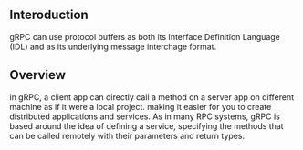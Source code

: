 ## Interoduction
gRPC can use protocol buffers as both its Interface Definition Language (IDL) and as its underlying message interchage format.

## Overview
in gRPC, a client app can directly call a method on a server app on different machine as if it were a local project. making it easier for you to create distributed applications and services.
As in many RPC systems, gRPC is based around the idea of defining a service, specifying the methods that can be called remotely with their parameters and return types.

